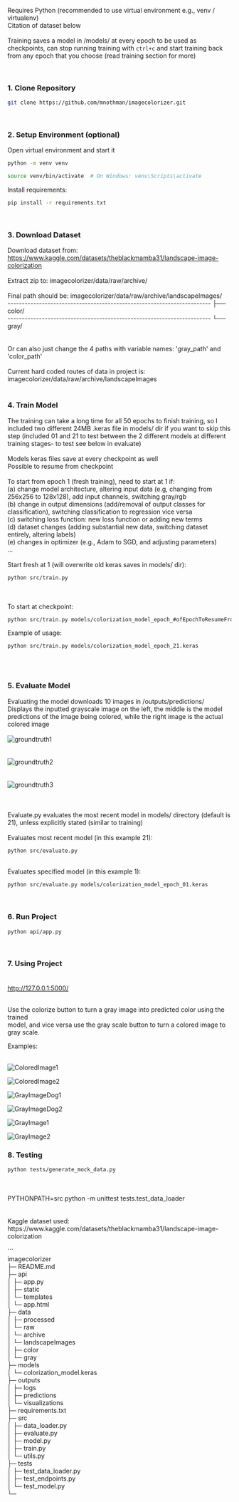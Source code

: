 Requires Python (recommended to use virtual environment e.g., venv / virtualenv) <br/>
Citation of dataset below  <br/>
 <br/>
Training saves a model in /models/ at every epoch to be used as checkpoints, can stop running training with `ctrl+c` and start training back from any epoch that you choose (read training section for more) <br/>


 <br/>

### 1. Clone Repository  <br/>
```bash
git clone https://github.com/mnothman/imagecolorizer.git  
```
 <br/>

### 2. Setup Environment (optional)  <br/>
Open virtual environment and start it
```bash
python -m venv venv  
```
```bash
source venv/bin/activate  # On Windows: venv\Scripts\activate 

```


Install requirements:
```bash
pip install -r requirements.txt  

```
 <br/>

### 3. Download Dataset  <br/>
Download dataset from: https://www.kaggle.com/datasets/theblackmamba31/landscape-image-colorization <br/>
 <br/>
Extract zip to: imagecolorizer/data/raw/archive/  <br/>
 <br/>
Final path should be: 
imagecolorizer/data/raw/archive/landscapeImages/ <br/>
                                                       -----------------------------------------------------------------------     ├── color/ <br/>
                                           -----------------------------------------------------------------------                 └── gray/  <br/>
 <br/>
 <br/>
Or can also just change the 4 paths with variable names: 'gray_path' and 'color_path' <br/><br/>
Current hard coded routes of data in project is: <br/>
imagecolorizer/data/raw/archive/landscapeImages <br/>
 <br/>


### 4. Train Model  <br/>
The training can take a long time for all 50 epochs to finish training, so I included two different 24MB .keras file in models/ dir if you want to skip this step (included 01 and 21 to test between the 2 different models at different training stages- to test see below in evaluate)<br/>
 <br/>
Models keras files save at every checkpoint as well <br/>
Possible to resume from checkpoint <br/>
 <br/>
To start from epoch 1 (fresh training), need to start at 1 if:  <br/>
(a) change model architecture, altering input data (e.g, changing from 256x256 to 128x128), add input channels, switching gray/rgb  <br/>
(b) change in output dimensions (add/removal of output classes for classification), switching classification to regression vice versa <br/>
(c) switching loss function: new loss function or adding new terms  <br/>
(d) dataset changes (adding substantial new data, switching dataset entirely, altering labels) <br/>
(e) changes in optimizer (e.g., Adam to SGD, and adjusting parameters) <br/>
... <br/>
 <br/>
Start fresh at 1 (will overwrite old keras saves in models/ dir): <br/>
```bash
python src/train.py
```
 <br/>
 <br/>
To start at checkpoint: <br/>

```bash
python src/train.py models/colorization_model_epoch_#ofEpochToResumeFrom.keras
```
Example of usage:
```bash
python src/train.py models/colorization_model_epoch_21.keras
```
 <br/>
 <br/>

### 5. Evaluate Model  <br/>
Evaluating the model downloads 10 images in /outputs/predictions/ <br/>
Displays the inputted grayscale image on the left, the middle is the model predictions of the image being colored, while the right image is the actual colored image <br/>
 <br/>
![groundtruth1](https://github.com/user-attachments/assets/9d630a4b-a6c2-4012-888b-15e6f7e4fd9f) <br/> <br/>
 <br/>
![groundtruth2](https://github.com/user-attachments/assets/1e0c30f6-4edf-4988-90e7-e282fa9b5a8c) <br/> <br/>
 <br/>
![groundtruth3](https://github.com/user-attachments/assets/0e098715-0df2-4fbc-a0a4-8d69aa383363) <br/> <br/>
 <br/>
 <br/>
Evaluate.py evaluates the most recent model in models/ directory (default is 21), unless explicitly stated (similar to training) <br/>
 <br/>
Evaluates most recent model (in this example 21):  <br/>
```bash
python src/evaluate.py 
```
 <br/>
Evaluates specified model (in this example 1): <br/>

```bash
python src/evaluate.py models/colorization_model_epoch_01.keras
```
 <br/>

### 6. Run Project  <br/>

```bash
python api/app.py 
```
 <br/>

### 7. Using Project <br/> <br/>

http://127.0.0.1:5000/ <br/><br/>

Use the colorize button to turn a gray image into predicted color using the trained <br/> model, and vice versa use the gray scale button to turn a colored image to gray scale.<br/>

Examples: <br/><br/>

![ColoredImage1](https://github.com/user-attachments/assets/1a08d90f-f0f5-4d41-94ce-f1820c1bb5e4)

![ColoredImage2](https://github.com/user-attachments/assets/103ce0dd-3722-4cfb-bb1a-06c7b98cc070)

![GrayImageDog1](https://github.com/user-attachments/assets/dde3129f-404e-42c7-a926-3654defbd960)

![GrayImageDog2](https://github.com/user-attachments/assets/6943300b-9536-4336-8b5c-1297fdaec6e9)

![GrayImage1](https://github.com/user-attachments/assets/5e1127ef-317d-455a-9b50-db199af96dd3)

![GrayImage2](https://github.com/user-attachments/assets/29ace671-a278-47c5-a708-3af86601da17)


### 8. Testing  <br/>

```bash
python tests/generate_mock_data.py
```
 <br/>
 <br/>
PYTHONPATH=src python -m unittest tests.test_data_loader <br/>
 <br/>
 <br/>
Kaggle dataset used: https://www.kaggle.com/datasets/theblackmamba31/landscape-image-colorization <br/>
 <br/>
``` <br/>
imagecolorizer <br/>
├─ README.md <br/>
├─ api <br/>
│  ├─ app.py <br/>
│  ├─ static <br/>
│  └─ templates <br/>
│     └─ app.html <br/>
├─ data <br/>
│  ├─ processed <br/>
│  └─ raw <br/>
│     └─ archive <br/>
│        └─ landscapeImages <br/>
│           ├─ color <br/>
│           └─ gray   <br/>
├─ models <br/>
│  └─ colorization_model.keras <br/>
├─ outputs <br/>
│  ├─ logs <br/>
│  ├─ predictions <br/>
│  └─ visualizations <br/>
├─ requirements.txt <br/>
├─ src <br/>
│  ├─ data_loader.py <br/>
│  ├─ evaluate.py <br/>
│  ├─ model.py <br/>
│  ├─ train.py <br/>
│  └─ utils.py <br/>
├─ tests <br/>
│  ├─ test_data_loader.py <br/>
│  ├─ test_endpoints.py <br/>
│  └─ test_model.py <br/>
└─  <br/>